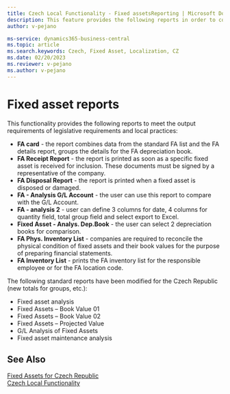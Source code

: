 ```yaml
---
title: Czech Local Functionality - Fixed assetsReporting | Microsoft Docs
description: This feature provides the following reports in order to comply with the requirements in legislation reporting features and local reporting practices of Czech companies.
author: v-pejano

ms-service: dynamics365-business-central
ms.topic: article
ms.search.keywords: Czech, Fixed Asset, Localization, CZ
ms.date: 02/20/2023
ms.reviewer: v-pejano
ms.author: v-pejano
---
```


# Fixed asset reports

This functionality provides the following reports to meet the output requirements of legislative requirements and local practices:

- **FA card** - the report combines data from the standard FA list and the FA details report, groups the details for the FA depreciation book.
- **FA Receipt Report** - the report is printed as soon as a specific fixed asset is received for inclusion. These documents must be signed by a representative of the company.
- **FA Disposal Report** - the report is printed when a fixed asset is disposed or damaged.
- **FA - Analysis G/L Account** - the user can use this report to compare with the G/L Account.
- **FA - analysis 2** - user can define 3 columns for date, 4 columns for quantity field, total group field and select export to Excel.
- **Fixed Asset - Analys. Dep.Book** - the user can select 2 depreciation books for comparison.
- **FA Phys. Inventory List** - companies are required to reconcile the physical condition of fixed assets and their book values for the purpose of preparing financial statements.
- **FA Inventory List** - prints the FA inventory list for the responsible employee or for the FA location code.

The following standard reports have been modified for the Czech Republic (new totals for groups, etc.):

- Fixed asset analysis
- Fixed Assets – Book Value 01
- Fixed Assets – Book Value 02
- Fixed Assets – Projected Value
- G/L Analysis of Fixed Assets
- Fixed asset maintenance analysis

## See Also

[Fixed Assets for Czech Republic](ui-extensions-fixed-asset-localization-cz.md)  
[Czech Local Functionality](czech-local-functionality.md)  
